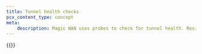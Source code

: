 ```yaml
---
title: Tunnel health checks
pcx_content_type: concept
meta:
    description: Magic WAN uses probes to check for tunnel health. Review information on this page to learn more.
---
```


{{<render file="tunnel-health/_tunnel-health-checks.md" productFolder="magic-transit" withParameters="/magic-wan/configuration/manually/how-to/tunnel-health-checks/;;Magic WAN;;/magic-wan/configuration/manually/how-to/configure-static-routes/;;/magic-wan/configuration/manually/how-to/configure-tunnels/;;/magic-wan/configuration/manually/how-to/configure-tunnels/#add-tunnels">}}